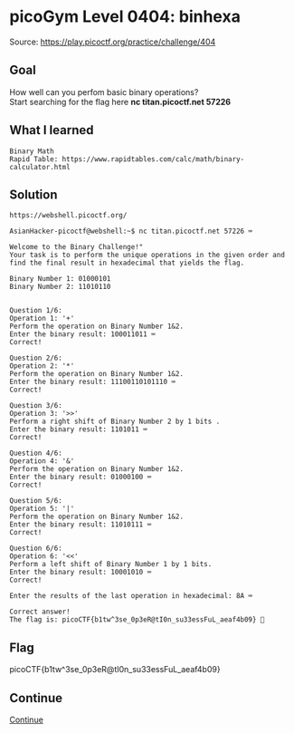# picoGym Level 0404: binhexa
Source: https://play.picoctf.org/practice/challenge/404

## Goal
How well can you perfom basic binary operations?<br>
Start searching for the flag here <b>nc titan.picoctf.net 57226</b>

## What I learned
```
Binary Math
Rapid Table: https://www.rapidtables.com/calc/math/binary-calculator.html
```

## Solution
```
https://webshell.picoctf.org/

AsianHacker-picoctf@webshell:~$ nc titan.picoctf.net 57226 ⌨️

Welcome to the Binary Challenge!"
Your task is to perform the unique operations in the given order and find the final result in hexadecimal that yields the flag.

Binary Number 1: 01000101
Binary Number 2: 11010110


Question 1/6:
Operation 1: '+'
Perform the operation on Binary Number 1&2.
Enter the binary result: 100011011 ⌨️
Correct!

Question 2/6:
Operation 2: '*'
Perform the operation on Binary Number 1&2.
Enter the binary result: 11100110101110 ⌨️
Correct!

Question 3/6:
Operation 3: '>>'
Perform a right shift of Binary Number 2 by 1 bits .
Enter the binary result: 1101011 ⌨️
Correct!

Question 4/6:
Operation 4: '&'
Perform the operation on Binary Number 1&2.
Enter the binary result: 01000100 ⌨️
Correct!

Question 5/6:
Operation 5: '|'
Perform the operation on Binary Number 1&2.
Enter the binary result: 11010111 ⌨️
Correct!

Question 6/6:
Operation 6: '<<'
Perform a left shift of Binary Number 1 by 1 bits.
Enter the binary result: 10001010 ⌨️
Correct!

Enter the results of the last operation in hexadecimal: 8A ⌨️

Correct answer!
The flag is: picoCTF{b1tw^3se_0p3eR@tI0n_su33essFuL_aeaf4b09} 🔐
```

## Flag
picoCTF{b1tw^3se_0p3eR@tI0n_su33essFuL_aeaf4b09}

## Continue
[Continue](./picoGym0166.md)